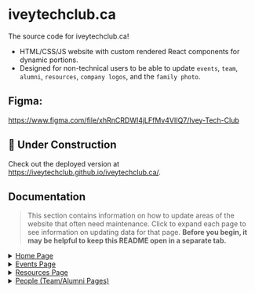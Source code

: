 # iveytechclub.ca

The source code for iveytechclub.ca!

- HTML/CSS/JS website with custom rendered React components for dynamic portions.
- Designed for non-technical users to be able to update `events`, `team`, `alumni`, `resources`, `company logos`, and the `family photo`.

## Figma:

https://www.figma.com/file/xhRnCRDWI4jLFfMv4VIIQ7/Ivey-Tech-Club

## 🚧 Under Construction

Check out the deployed version at https://iveytechclub.github.io/iveytechclub.ca/.

## Documentation

> This section contains information on how to update areas of the website that often need maintenance. Click to expand each page to see information on updating data for that page. **Before you begin, it may be helpful to keep this README open in a separate tab.**

<details>
  <summary><ins>Home Page</ins></summary>
  
#### Family Photo

1. From the root directory, navigate to **pages -> HomePage -> assets**.
2. Click **Add file -> Upload files**, at the top right corner of the page.
3. Upload the new image you want to display as the family photo. Make sure to note the file name and extension.
4. Go back to the root directory by clicking on **/iveytechclub.ca** in the top left corner.
5. Click on **index.html** in the list of files.
6. Click on the **pencil icon** to edit the file, located in the top right corner of the file viewer.
7. Locate line **58** of the file. It should be inside an `<img/>` tag with an id of `family-photo`. The code should look like this: `src="pages/HomePage/assets/{__some file here__}"`
8. Change the file and extension at the end of the `src` entry to the file name and extension you just uploaded. Make sure you preserve the closing double quotes.
9. Click **Commit changes** at the bottom of the page.
10. Wait for the website to respond to your changes. **This may take a few minutes**. You should be good to go!

#### Companies

1. From the root directory, navigate to **pages -> HomePage -> assets -> CompanyLogos**.
2. Once you see the list of company logo files, click **Add file -> Upload files**, at the top right corner of the page.
3. Once you've added your logo files, click **Commit changes** at the bottom of the page.
4. Go back to the root directory by clicking on **/iveytechclub.ca** in the top left corner.
5. From the root directory, navigate to **pages -> HomePage -> companies.json**.
6. Click on the **pencil icon** to edit the file, located in the top right corner of the file viewer.
7. Following the JSON pattern, add entries to the array containing the name of the company and the **exact** name of the file and its extension. Make sure the last entry of the array does not have a comma following it.
8. Once you've added all entries, click **Commit changes** at the bottom of the page.
9. Wait for the website to respond to your changes. **This may take a few minutes**. You should be good to go!

</details>

<details>
  <summary><ins>Events Page</ins></summary>

#### Events

1. From the root directory, navigate to **pages -> EventsPage -> assets -> EventBanners**.
2. Once you see the list of event banner files, click **Add file -> Upload files**, at the top right corner of the page. Recommend standard FB event banner size ratio, `1200 x 628 pixels (1.91:1 ratio)`.
3. Once you've added your logo files, click **Commit changes** at the bottom of the page.
4. Go back to the root directory by clicking on **/iveytechclub.ca** in the top left corner.
5. From the root directory, navigate to **pages -> EventsPage -> events.json**.
6. Click on the **pencil icon** to edit the file, located in the top right corner of the file viewer.
7. Following the JSON pattern, add entries to the array containing all the relevant fields, and the **exact** name of the file and its extension. Make sure the last entry of the array does not have a comma following it. The recommended max length of the `description` field is 85 words, or about 450 characters. The date follows `DD-MM-YYYY` convention. The `registerLink` should be a URL, the button on the event will bring the user to the URL once clicked.
8. Once you've added all entries, click **Commit changes** at the bottom of the page.
9. Wait for the website to respond to your changes. **This may take a few minutes**. You should be good to go! The component will automatically sort the events by upcoming and previous sections using the inputted date.

</details>

<details>
  <summary><ins>Resources Page</ins></summary>

#### Resources

1. From the root directory, navigate to **pages -> ResourcesPage -> assets -> ResourceImages**.
2. Once you see the list of resource image files, click **Add file -> Upload files**, at the top right corner of the page.
3. Once you've added your resource image files, click **Commit changes** at the bottom of the page.
4. Go back to the root directory by clicking on **/iveytechclub.ca** in the top left corner.
5. From the root directory, navigate to **pages -> ResourcesPage -> resources.json**.
6. Click on the **pencil icon** to edit the file, located in the top right corner of the file viewer.
7. Following the JSON pattern, add entries to the array containing all the relevant fields, and the **exact** name of the image and its extension. Make sure the last entry of the array does not have a comma following it. The `link` should be a URL, the clicking the button under that resource will bring the user to the URL.
8. Once you've added all entries, click **Commit changes** at the bottom of the page. You can also rearrange entries in the JSON to change the order they appear on the page. Entries are rendered left to write, top to bottom.
9. Wait for the website to respond to your changes. **This may take a few minutes**. You should be good to go!

</details>

<details>
  <summary><ins>People (Team/Alumni Pages)</ins></summary>

#### People (Team/Alumni Pages)

1. From the root directory, navigate to **pages -> TeamPage -> assets -> TeamPhotos**.
2. Once you see the list of team member image files, click **Add file -> Upload files**, at the top right corner of the page. We recommend JPEG files no larger than `100kB`, at a resolution of about `700x700px` (square cropped), to optimize loading times.
3. Once you've added your image files, click **Commit changes** at the bottom of the page.
4. Go back to the root directory by clicking on **/iveytechclub.ca** in the top left corner.
5. From the root directory, navigate to **pages -> TeamPage -> team.json**.
6. Click on the **pencil icon** to edit the file, located in the top right corner of the file viewer.
7. Cut the old JSON array (all the data inside the square brackets `[]`) and paste it somewhere else (we will move it to the alumni page).
8. Replace the array with new entries containing all the relevant fields, and the **exact** name of each person's image and its extension. It may help to follow naming convension `firstname_lastname.jpeg`. Make sure the last entry of the array does not have a comma following it. The `linkedin` field should be a LinkedIn URL starting with `https://`.
9. Once you've added all entries, click **Commit changes** at the bottom of the page. You can also rearrange entries in the JSON to change the order they appear on the page. Entries are rendered left to write, top to bottom.
10. Go back to the root directory by clicking on **/iveytechclub.ca** in the top left corner.
11. Fro mthe root directory, navigate to **pages -> AlumniPage -> alumni.json**.
12. Click on the **pencil icon** to edit the file, located in the top right corner of the file viewer.
13. Insert a new JSON object, `{},` at the start of the array (after the `[` bracket.). Inside these curly brackets, type a new line `"year": "2021-2022",`, corresponding to the outbound team's year. In another new line, type `"team":` and then **paste** in the JSON array you cut earlier with the old team's data. Ensure that all JSON syntax is correct (refer to previous years).
14. Once you're done, click **Commit changes** at the bottom of the page.
15. Wait for the website to respond to your changes. **This may take a few minutes**. You should be good to go!

</details>
